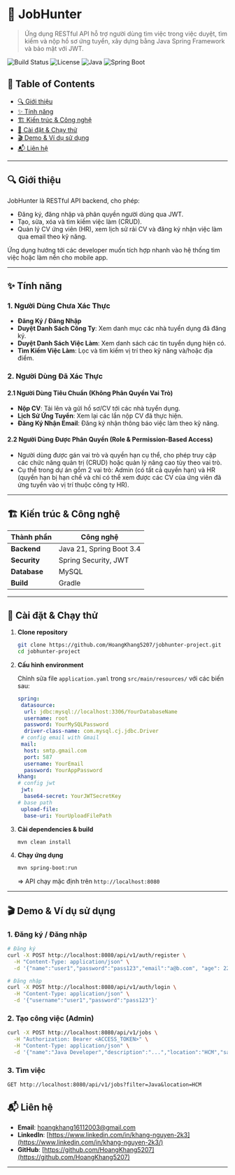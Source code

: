 # 📌 JobHunter

> Ứng dụng RESTful API hỗ trợ người dùng tìm việc trong việc duyệt, tìm kiếm và nộp hồ sơ ứng tuyển, xây dựng bằng Java Spring Framework và bảo mật với JWT.

![Build Status](https://img.shields.io/badge/build-passing-brightgreen)
![License](https://img.shields.io/badge/license-MIT-blue)
![Java](https://img.shields.io/badge/Java-21-orange)
![Spring Boot](https://img.shields.io/badge/Spring_Boot-3.4.4-brightgreen)

## 📑 Table of Contents

* [🔍 Giới thiệu](#-giới-thiệu)
* [✨ Tính năng](#-tính-năng)
* [🏗️ Kiến trúc & Công nghệ](#️-kiến-trúc--công-nghệ)
* [🚀 Cài đặt & Chạy thử](#-cài-đặt--chạy-thử)
* [🎬 Demo & Ví dụ sử dụng](#-demo--ví-dụ-sử-dụng)
* [📬 Liên hệ](#-liên-hệ)

---

## 🔍 Giới thiệu

JobHunter là RESTful API backend, cho phép:

* Đăng ký, đăng nhập và phân quyền người dùng qua JWT.
* Tạo, sửa, xóa và tìm kiếm việc làm (CRUD).
* Quản lý CV ứng viên (HR), xem lịch sử rải CV và đăng ký nhận việc làm qua email theo kỹ năng.

Ứng dụng hướng tới các developer muốn tích hợp nhanh vào hệ thống tìm việc hoặc làm nền cho mobile app.

---

## ✨ Tính năng

### 1. Người Dùng Chưa Xác Thực

* **Đăng Ký / Đăng Nhập**
* **Duyệt Danh Sách Công Ty**: Xem danh mục các nhà tuyển dụng đã đăng ký.
* **Duyệt Danh Sách Việc Làm**: Xem danh sách các tin tuyển dụng hiện có.
* **Tìm Kiếm Việc Làm**: Lọc và tìm kiếm vị trí theo kỹ năng và/hoặc địa điểm.

### 2. Người Dùng Đã Xác Thực

#### 2.1 Người Dùng Tiêu Chuẩn (Không Phân Quyền Vai Trò)

* **Nộp CV**: Tải lên và gửi hồ sơ/CV tới các nhà tuyển dụng.
* **Lịch Sử Ứng Tuyển**: Xem lại các lần nộp CV đã thực hiện.
* **Đăng Ký Nhận Email**: Đăng ký nhận thông báo việc làm theo kỹ năng.

#### 2.2 Người Dùng Được Phân Quyền (Role & Permission-Based Access)

* Người dùng được gán vai trò và quyền hạn cụ thể, cho phép truy cập các chức năng quản trị (CRUD) hoặc quản lý nâng cao tùy theo vai trò.
* Cụ thể trong dự án gồm 2 vai trò: Admin (có tất cả quyền hạn) và HR (quyền hạn bị hạn chế và chỉ có thể xem được các CV của ứng viên đã ứng tuyển vào vị trí thuộc công ty HR).

---

## 🏗️ Kiến trúc & Công nghệ

| Thành phần     | Công nghệ                           |
| -------------- | ----------------------------------- |
| **Backend**    | Java 21, Spring Boot 3.4            |
| **Security**   | Spring Security, JWT                |
| **Database**   | MySQL                               |
| **Build**      | Gradle                              |

---

## 🚀 Cài đặt & Chạy thử

1. **Clone repository**

   ```bash
   git clone https://github.com/HoangKhang5207/jobhunter-project.git
   cd jobhunter-project
   ```

2. **Cấu hình environment**

   Chỉnh sửa file `application.yaml` trong `src/main/resources/` với các biến sau:

   ```yaml
   spring:
    datasource:
     url: jdbc:mysql://localhost:3306/YourDatabaseName
     username: root
     password: YourMySQLPassword
     driver-class-name: com.mysql.cj.jdbc.Driver
    # config email with Gmail
    mail:
     host: smtp.gmail.com
     port: 587
     username: YourEmail
     password: YourAppPassword
   khang:
   # config jwt
    jwt:
     base64-secret: YourJWTSecretKey
   # base path
    upload-file:
     base-uri: YourUploadFilePath

4. **Cài dependencies & build**

   ```bash
   mvn clean install
   ```

5. **Chạy ứng dụng**

   ```bash
   mvn spring-boot:run
   ```

   \=> API chạy mặc định trên `http://localhost:8080`

---

## 🎬 Demo & Ví dụ sử dụng

### 1. Đăng ký / Đăng nhập

```bash
# Đăng ký
curl -X POST http://localhost:8080/api/v1/auth/register \
  -H "Content-Type: application/json" \
  -d '{"name":"user1","password":"pass123","email":"a@b.com", "age": 22, "gender": "MALE", "address": "HCM"}'

# Đăng nhập
curl -X POST http://localhost:8080/api/v1/auth/login \
  -H "Content-Type: application/json" \
  -d '{"username":"user1","password":"pass123"}'
```

### 2. Tạo công việc (Admin)

```bash
curl -X POST http://localhost:8080/api/v1/jobs \
  -H "Authorization: Bearer <ACCESS_TOKEN>" \
  -H "Content-Type: application/json" \
  -d '{"name":"Java Developer","description":"...","location":"HCM","salary":"15000000", "quantity": 10, "level": "JUNIOR", "startDate": "2025-05-04T13:55:58.454607Z", "endDate": "2025-06-04T13:55:58.454607Z", "active": true, "skills": [ { "id": 500 }, { "id": 3 } ] }'
```

### 3. Tìm việc

```
GET http://localhost:8080/api/v1/jobs?filter=Java&location=HCM
```

## 📬 Liên hệ

* **Email**: [hoangkhang16112003@gmail.com](mailto:hoangkhang16112003@gmail.com)
* **LinkedIn**: [https://www.linkedin.com/in/khang-nguyen-2k3](https://www.linkedin.com/in/khang-nguyen-2k3/)
* **GitHub**: [https://github.com/HoangKhang5207](https://github.com/HoangKhang5207)

---
